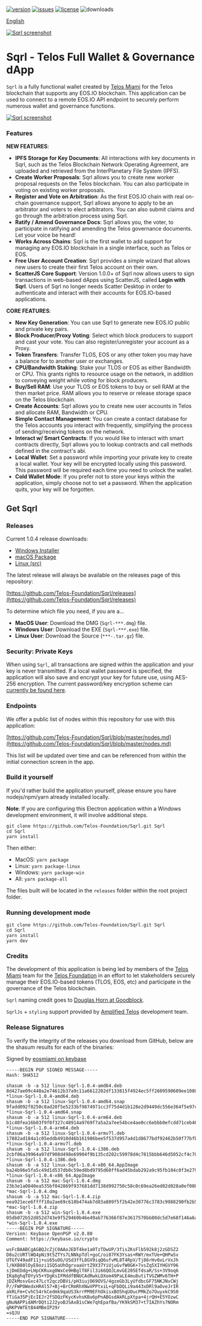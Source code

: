 [![version](https://img.shields.io/github/release/Telos-Foundation/Sqrl/all.svg)](https://github.com/Telos-Foundation/Sqrl/releases)
[![issues](https://img.shields.io/github/issues/Telos-Foundation/Sqrl.svg)](https://github.com/Telos-Foundation/Sqrl/issues)
[![license](https://img.shields.io/badge/license-MIT-blue.svg)](https://raw.githubusercontent.com/Telos-Foundation/Sqrl/master/LICENSE)
![downloads](https://img.shields.io/github/downloads/Telos-Foundation/Sqrl/total.svg)

[English](https://github.com/Telos-Foundation/Sqrl/blob/master/README.md)

[![Sqrl screenshot](https://raw.githubusercontent.com/Telos-Foundation/Sqrl/master/app/renderer/assets/images/sqrl.png)](https://raw.githubusercontent.com/Telos-Foundation/Sqrl/master/app/renderer/assets/images/sqrl.png)

# Sqrl - Telos Full Wallet & Governance dApp

`Sqrl` is a fully functional wallet created by [Telos Miami](https://eos.miami/) for the Telos blockchain that supports any EOS.IO blockchain. This application can be used to connect to a remote EOS.IO API endpoint to securely perform numerous wallet and governance functions.

[![Sqrl screenshot](https://raw.githubusercontent.com/Telos-Foundation/Sqrl/master/Sqrl.png)](https://raw.githubusercontent.com/Telos-Foundation/Sqrl/master/Sqrl.png)

### Features

**NEW FEATURES**:
- **IPFS Storage for Key Documents**: All interactions with key documents in Sqrl, such as the Telos Blockchain Network Operating Agreement, are uploaded and retrieved from the InterPlanetary File System (IPFS).
- **Create Worker Proposals**: Sqrl allows you to create new worker proposal requests on the Telos blockchain. You can also participate in voting on existing worker proposals.
- **Register and Vote on Arbitration**: As the first EOS.IO chain with real on-chain governance support, Sqrl allows anyone to apply to be an arbitrator and voters to elect arbitrators. You can also submit claims and go through the arbitration process using Sqrl.
- **Ratify / Amend Governance Docs**: Sqrl allows you, the voter, to participate in ratifying and amending the Telos governance documents. Let your voice be heard!
- **Works Across Chains**: Sqrl is the first wallet to add support for managing any EOS.IO blockchain in a single interface, such as Telos or EOS.
- **Free User Account Creation**: Sqrl provides a simple wizard that allows new users to create their first Telos account on their own.
- **ScatterJS Core Support**: Version 1.0.0+ of Sqrl now allows users to sign transactions in web-based dApps using ScatterJS, called **Login with Sqrl**. Users of Sqrl no longer needs Scatter Desktop in order to authenticate and interact with their accounts for EOS.IO-based applications.

**CORE FEATURES**:
- **New Key Generation**: You can use Sqrl to generate new EOS.IO public and private key pairs.
- **Block Producer/Proxy Voting**: Select which block producers to support and cast your vote. You can also register/unregister your account as a Proxy.
- **Token Transfers**: Transfer TLOS, EOS or any other token you may have a balance for to another user or exchanges.
- **CPU/Bandwidth Staking**: Stake your TLOS or EOS as either Bandwidth or CPU. This grants rights to resource usage on the network, in addition to conveying weight while voting for block producers.
- **Buy/Sell RAM**: Use your TLOS or EOS tokens to buy or sell RAM at the then market price. RAM allows you to reserve or release storage space on the Telos blockchain.
- **Create Accounts**: Sqrl allows you to create new user accounts in Telos and allocate RAM, Bandwidth or CPU.
- **Simple Contact Management**: You can create a contact database for the Telos accounts you interact with frequently, simplifying the process of sending/receiving tokens on the network.
- **Interact w/ Smart Contracts**: If you would like to interact with smart contracts directly, Sqrl allows you to lookup contracts and call methods defined in the contract's abi.
- **Local Wallet**: Set a password while importing your private key to create a local wallet. Your key will be encrypted locally using this password. This password will be required each time you need to unlock the wallet.
- **Cold Wallet Mode**: If you prefer not to store your keys within the application, simply choose not to set a password. When the application quits, your key will be forgotten.

## Get Sqrl

### Releases

Current 1.0.4 release downloads:

- [Windows Installer](https://github.com/Telos-Foundation/Sqrl/releases/download/1.0.4/win-Sqrl-1.0.4.exe)
- [macOS Package](https://github.com/Telos-Foundation/Sqrl/releases/download/1.0.4/mac-Sqrl-1.0.4.dmg)
- [Linux (src)](https://github.com/Telos-Foundation/Sqrl/archive/1.0.4.tar.gz)

The latest release will always be available on the releases page of this repository:

[https://github.com/Telos-Foundation/Sqrl/releases](https://github.com/Telos-Foundation/Sqrl/releases)

To determine which file you need, if you are a...

- **MacOS User**: Download the DMG (`Sqrl-***.dmg`) file.
- **Windows User**: Download the EXE (`Sqrl-***.exe`) file.
- **Linux User**: Download the Source (`***-.tar.gz`) file.

### Security: Private Keys

When using `Sqrl`, all transactions are signed within the application and your key is never transmitted. If a local wallet password is specified, the application will also save and encrypt your key for future use, using AES-256 encryption. The current password/key encryption scheme can [currently be found here](https://github.com/Telos-Foundation/Sqrl/blob/master/app/shared/actions/wallet.js#L8).

### Endpoints

We offer a public list of nodes within this repository for use with this application:

[https://github.com/Telos-Foundation/Sqrl/blob/master/nodes.md](https://github.com/Telos-Foundation/Sqrl/blob/master/nodes.md)

This list will be updated over time and can be referenced from within the initial connection screen in the app.

### Build it yourself

If you'd rather build the application yourself, please ensure you have nodejs/npm/yarn already installed locally.

**Note**: If you are configuring this Electron application within a Windows development environment, it will involve additional steps.

```
git clone https://github.com/Telos-Foundation/Sqrl.git Sqrl
cd Sqrl
yarn install
```

Then either:

- MacOS: `yarn package`
- Linux: `yarn package-linux`
- Windows: `yarn package-win`
- All: `yarn package-all`

The files built will be located in the `releases` folder within the root project folder.

### Running development mode

```
git clone https://github.com/Telos-Foundation/Sqrl.git Sqrl
cd Sqrl
yarn install
yarn dev
```

### Credits

The development of this application is being led by members of the [Telos Miami](https://eos.miami) team for the [Telos Foundation](https://telosfoundation.io) in an effort to let stakeholders securely manage their EOS.IO-based tokens (TLOS, EOS, etc) and participate in the governance of the Telos blockchain.

`Sqrl` naming credit goes to [Douglas Horn at Goodblock](https://goodblock.io/).

`SqrlJs` + `styling` support provided by [Amplified Telos](https://amplified.software/) development team.

### Release Signatures

To verify the integrity of the releases you download from GitHub, below are the shasum results for each of the binaries:

Signed by [eosmiami on keybase](https://keybase.io/eosmiami)

```
-----BEGIN PGP SIGNED MESSAGE-----
Hash: SHA512

shasum -b -a 512 linux-Sqrl-1.0.4-amd64.deb
8d427ae09c440a2e74612b37a9c11a6612202df133815f4924ec5ff2609590609ee1080bbdca7cd153f69ca230f4d9f4ab2b81a715328e8b02b5055ac68e214e *linux-Sqrl-1.0.4-amd64.deb
shasum -b -a 512 linux-Sqrl-1.0.4-amd64.snap
9fadd092f0250c8ad20f5e5233bf9874971cc3f75d4d1b128e2d9449dc556e364f5e97ccfbac28a243e46988ca341d4669a6943c570bceccdbc1c5e26b95d1b9 *linux-Sqrl-1.0.4-amd64.snap
shasum -b -a 512 linux-Sqrl-1.0.4-arm64.deb
b1c40fea16b03f9f0f327c48914a9769f7a5a2a7ee54bce4ae0cc6ebbb0efcdd71ceb4660af226521a47a86e4c28c8dba8033ca0776ae786acd4b6677f518456 *linux-Sqrl-1.0.4-arm64.deb
shasum -b -a 512 linux-Sqrl-1.0.4-armv7l.deb
17882ad184a1c05eddb4910d46b161986bee5f537d957a4d1d8677bdf92462b50f77bfb44730ea5991440b2f15ac82e65cc5e52cabf445d15f4bdb8a66208ef2 *linux-Sqrl-1.0.4-armv7l.deb
shasum -b -a 512 linux-Sqrl-1.0.4-i386.deb
2cbf06a39964a97df908d498e69904f9b135cd202c59978d4c7815bbb646d5052cf4c70f86ab9876159b65fc6aa44c68dfe69e3066521ed9cc17dddea65e8e7e *linux-Sqrl-1.0.4-i386.deb
shasum -b -a 512 linux-Sqrl-1.0.4-x86_64.AppImage
ba24b96e5fa5c49d1d537db0c59ed8bd9795d60ff6ad45bdab292a9c95fb104c0f3e279160f9e4406307b2bf469831b168e5044c65cb1a545560793513c76d89 *linux-Sqrl-1.0.4-x86_64.AppImage
shasum -b -a 512 mac-Sqrl-1.0.4.dmg
23b3e1a0840ea535bf042869f937681dd7138d992750c58c0c69ea26ed02d028a0ef008b91afb65f45dfbdedd593f97a887c67aa34e6592602d5772a60e642be *mac-Sqrl-1.0.4.dmg
shasum -b -a 512 mac-Sqrl-1.0.4.zip
eea921ece6ffff10a2ae69c610b474ab7d83a809f5f2b42e30776c3783c9988290fb2b5ac3417eec8fd08e8366513ff13278f746f952c223808bcd12436957f1 *mac-Sqrl-1.0.4.zip
shasum -b -a 512 win-Sqrl-1.0.4.exe
05db072b52d852d743e9f529460b46e49ab776366f87e3617570bb80dc5d7e68f146a6a7bf8d833832a01b77ddfc93f07640c461f788aad4bc2de5283e233a7d *win-Sqrl-1.0.4.exe
-----BEGIN PGP SIGNATURE-----
Version: Keybase OpenPGP v2.0.80
Comment: https://keybase.io/crypto

wsFcBAABCgAGBQJcZjC0AAoJEDT4ke1a0TzTDwUP/3fisZKsFlb592k8j2zGDSZ2
D8u2cURTlWQ4pNi9t5ZTYs7LNNkpTdl+goC/oi87FK3Ysas+RWY/mxTUe+QHPwSv
UTGfV49adF11j+ui65uOG/USd3ffL8GV9iqQ6ufvML8T4RpV/Tj86rHv0xLrVxJh
l/HXB80lOyE8ozi1SQ5aUhOgrvaaUrtZ9X37YiUjuGvfW0GK+7vsZq5XIYHGVY96
sjDmEDdg+LHpCKRuxg0WxCe9HBglT8Fil3i66QOJLmvGE205EfdsaR/Ss+3V9oq6
IKq8ghqTOYyV5+YDgKsIFMddfBNUCAdRwkLOXom49PaLE4mu8utiTVGZWMv6TH+P
jDZkMosvGxc47LcY2qczDBVi/pH3iujO69OVS/4gzeGb3LyUfdbcGF75NKJNvCWj
P//FWPOWedxHR4l57+Bj+BrCRmRhXNwVPPtxiL+qFbDQLi9a443xDRl9aOveJrIR
akRLFm+CvhC54rkCedmk9qaUS3krrPM9EFhOkisxBO5hqUOucPMkZo7OuyxkC9S0
fTiGa35PjEcIEJr2fSDQzFKycKvhsKBu6pPnABGsdAkRLpXtpa+4jrQH+E5YOzwC
gNuNAPPidAMrDQti2J2yoBJSAxB1sCWe7qhEpafBa/YK9kSM37+t7IAZhYs7NORm
qRKPVWfEtB44MBeIP29r
=sQJU
-----END PGP SIGNATURE-----
```